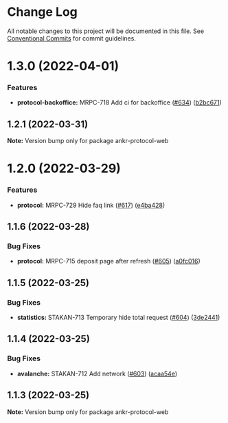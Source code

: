# Change Log

All notable changes to this project will be documented in this file.
See [Conventional Commits](https://conventionalcommits.org) for commit guidelines.

# 1.3.0 (2022-04-01)


### Features

* **protocol-backoffice:** MRPC-718 Add ci for backoffice ([#634](https://github.com/Ankr-network/ankr-web/issues/634)) ([b2bc671](https://github.com/Ankr-network/ankr-web/commit/b2bc671ca589782649eb305d1eeb99087722e51e))





## 1.2.1 (2022-03-31)

**Note:** Version bump only for package ankr-protocol-web





# 1.2.0 (2022-03-29)


### Features

* **protocol:** MRPC-729 Hide faq link ([#617](https://github.com/Ankr-network/ankr-web/issues/617)) ([e4ba428](https://github.com/Ankr-network/ankr-web/commit/e4ba4282bab188207ffa56655be3a3fb65e78c75))





## 1.1.6 (2022-03-28)


### Bug Fixes

* **protocol:** MRPC-715 deposit page after refresh ([#605](https://github.com/Ankr-network/ankr-web/issues/605)) ([a0fc016](https://github.com/Ankr-network/ankr-web/commit/a0fc016991c267822a323b295168d01d7a6b3ff7))





## 1.1.5 (2022-03-25)


### Bug Fixes

* **statistics:** STAKAN-713 Temporary hide total request ([#604](https://github.com/Ankr-network/ankr-web/issues/604)) ([3de2441](https://github.com/Ankr-network/ankr-web/commit/3de24410cf31b50c7119ea9a8a0c1abe010092b5))





## 1.1.4 (2022-03-25)


### Bug Fixes

* **avalanche:** STAKAN-712 Add network ([#603](https://github.com/Ankr-network/ankr-web/issues/603)) ([acaa54e](https://github.com/Ankr-network/ankr-web/commit/acaa54e82d5f58c1b478bea23fac4cb7e400acd8))





## 1.1.3 (2022-03-25)

**Note:** Version bump only for package ankr-protocol-web
